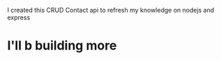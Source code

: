 I created this CRUD Contact api to refresh my knowledge on nodejs and express
# I'll b building more 
